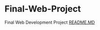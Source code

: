 # Final-Web-Project
Final Web Development Project 
[README.MD](https://github.com/user-attachments/files/20028924/README.MD)

